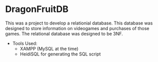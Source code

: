 # DragonFruitDB
This was a project to develop a relationial database.  This database was designed to store information on videogames and purchases of those games.  The relational database was designed to be 3NF.

- Tools Used:
  - XAMPP (MySQL at the time)
  - HeidiSQL for generating the SQL script
  
